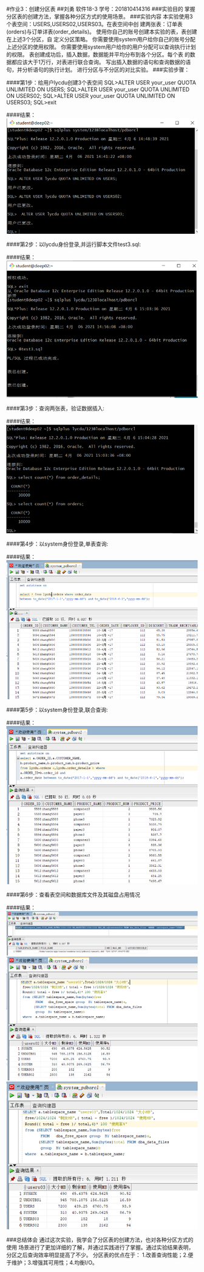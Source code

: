 #作业3：创建分区表
##刘勇  软件18-3  学号：201810414316
###实验目的
    掌握分区表的创建方法，掌握各种分区方式的使用场景。
###实验内容
      本实验使用3个表空间：USERS,USERS02,USERS03。在表空间中创
    建两张表：订单表(orders)与订单详表(order_details)。
        使用你自己的账号创建本实验的表，表创建在上述3个分区，自
    定义分区策略。
      你需要使用system用户给你自己的账号分配上述分区的使用权限。
      你需要使用system用户给你的用户分配可以查询执行计划的权限。
      表创建成功后，插入数据，数据能并平均分布到各个分区。每个表
    的数据都应该大于1万行，对表进行联合查询。
      写出插入数据的语句和查询数据的语句，并分析语句的执行计划。
      进行分区与不分区的对比实验。
###实验步骤：

####第1步：给用户lycdu创建3个表空间
SQL>ALTER USER your_user QUOTA UNLIMITED ON USERS;
SQL>ALTER USER your_user QUOTA UNLIMITED ON USERS02;
SQL>ALTER USER your_user QUOTA UNLIMITED ON USERS03;
SQL>exit

####结果：
![ALT TEXT](A.png)

####第2步：以lycdu身份登录,并运行脚本文件test3.sql:

####结果：
![ALT TEXT](B.png)


####第3步：查询两张表，验证数据插入:

####结果：
![ALT TEXT](C.png)

####第4步：以system身份登录,单表查询:

####结果：
![ALT TEXT](D.png)

####第5步：以system身份登录,联合查询:

####结果：
![ALT TEXT](E.png)


####第6步：查看表空间和数据库文件及其磁盘占用情况

####结果：
![ALT TEXT](F.png)
![ALT TEXT](G.png)
![ALT TEXT](H.png)

###总结体会
  通过这次实验，我学会了分区表的创建方法，也对各种分区方式的使用
  场景进行了更加详细的了解，并通过实践进行了掌握。通过实验结果表明，分区之后查询效率明显提高了不少。
分区表的优点在于：
1.改善查询性能；2.便于维护；3.增强其可用性；4.均衡I/O。



